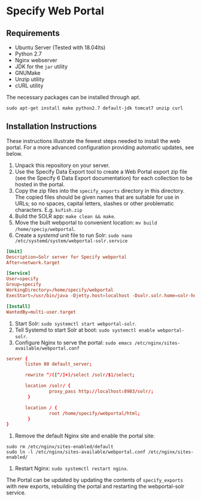 Specify Web Portal
==================

Requirements
------------

* Ubuntu Server (Tested with 18.04lts)
* Python 2.7
* Nginx webserver
* JDK for the `jar` utility
* GNUMake
* Unzip utility
* cURL utility

The necessary packages can be installed through apt.

`sudo apt-get install make python2.7 default-jdk tomcat7 unzip curl`

Installation Instructions
-------------------------

These instructions illustrate the fewest steps needed to install the
web portal. For a more advanced configuration providing automatic
updates, see below.

1. Unpack this repository on your server.
1. Use the Specify Data Export tool to create a Web Portal export zip
   file (see the Specify 6 Data Export documentation) for each collection
   to be hosted in the portal.
1. Copy the zip files into the `specify_exports` directory in this
   directory. The copied files should be given names that are
   suitable for use in URLs; so no spaces, capital letters, slashes or
   other problematic characters. E.g. `kufish.zip`
1. Build the SOLR app: `make clean && make`.
1. Move the built webportal to convenient location: `mv build /home/speciy/webportal`.
1. Create a *systemd* unit file to run Solr: `sudo nano /etc/systemd/system/webportal-solr.service`
```conf
[Unit]
Description=Solr server for Specify webportal
After=network.target

[Service]
User=specify
Group=specify
WorkingDirectory=/home/specify/webportal
ExecStart=/usr/bin/java -Djetty.host=localhost -Dsolr.solr.home=solr-home -jar start.jar

[Install]
WantedBy=multi-user.target
```
1. Start Solr: `sudo systemctl start webportal-solr`.
1. Tell Systemd to start Solr at boot: `sudo systemctl enable webportal-solr`.
1. Configure Nginx to serve the portal: `sudo emacs /etc/nginx/sites-available/webportal.conf`
```conf
server {
       listen 80 default_server;

       rewrite ^/([^/]+)/select /solr/$1/select;

       location /solr/ {
                proxy_pass http://localhost:8983/solr/;
        }

       location / {
                root /home/specify/webportal/html;
        }
}
```
1. Remove the default Nginx site and enable the portal site: 
```
sudo rm /etc/nginx/sites-enabled/default
sudo ln -l /etc/nginx/sites-available/webportal.conf /etc/nginx/sites-enabled/
```
1. Restart Nginx: `sudo systemctl restart nginx`.

The Portal can be updated by updating the contents of
`specify_exports` with new exports, rebuilding the portal and
restarting the webportal-solr service.
